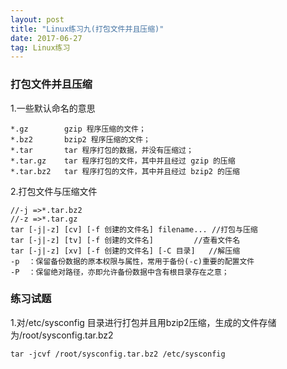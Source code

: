 ```yaml
---
layout: post
title: "Linux练习九(打包文件并且压缩)"
date: 2017-06-27   
tag: Linux练习 
---
```


### 打包文件并且压缩

1.一些默认命名的意思

```shell
*.gz        gzip 程序压缩的文件；
*.bz2       bzip2 程序压缩的文件；
*.tar       tar 程序打包的数据，并没有压缩过；
*.tar.gz    tar 程序打包的文件，其中并且经过 gzip 的压缩
*.tar.bz2   tar 程序打包的文件，其中并且经过 bzip2 的压缩
```

2.打包文件与压缩文件

```shell
//-j =>*.tar.bz2
//-z =>*.tar.gz
tar [-j|-z] [cv] [-f 创建的文件名] filename... //打包与压缩
tar [-j|-z] [tv] [-f 创建的文件名]         //查看文件名
tar [-j|-z] [xv] [-f 创建的文件名] [-C 目录]   //解压缩
-p  ：保留备份数据的原本权限与属性，常用于备份(-c)重要的配置文件
-P  ：保留绝对路径，亦即允许备份数据中含有根目录存在之意；
```

### 练习试题

1.对/etc/sysconfig 目录进行打包并且用bzip2压缩，生成的文件存储为/root/sysconfig.tar.bz2

```shell
tar -jcvf /root/sysconfig.tar.bz2 /etc/sysconfig
```
